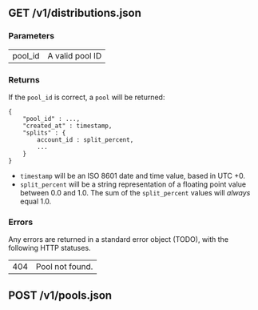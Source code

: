 ## GET /v1/distributions.json

### Parameters
<table class="parameters">
<tr><td class="param">pool_id</td><td class="value">A valid pool ID</td></tr>
</table>

### Returns

If the `pool_id` is correct, a `pool` will be returned:

	{
	    "pool_id" : ...,
	    "created_at" : timestamp,
		"splits" : {
			account_id : split_percent,
			...
		}
    }	

- `timestamp` will be an ISO 8601 date and time value, based in UTC +0.
- `split_percent` will be a string representation of a floating point value between 0.0 and 1.0. The sum of the `split_percent` values will *always* equal 1.0.

### Errors

Any errors are returned in a standard error object (TODO), with the following HTTP statuses.

<table class="errors">
<tr><td class="code">404</td><td class="reason">Pool not found.</td></tr>
</table>

## POST /v1/pools.json
